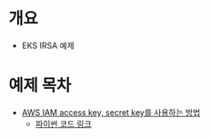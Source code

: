 # 개요
* EKS IRSA 예제

# 예제 목차
* [AWS IAM access key, secret key를 사용하는 방법](./access_key.yaml)
  * [파이썬 코드 링크](../web_applicationsv1/v1/app/main.py)
